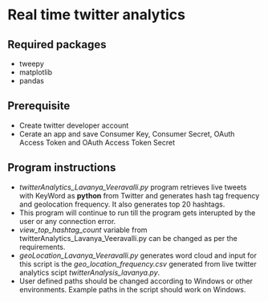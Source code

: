 # Real time twitter analytics

## Required packages
- tweepy
- matplotlib
- pandas

## Prerequisite
- Create twitter developer account
- Cerate an app and save Consumer Key, Consumer Secret, OAuth Access Token and OAuth Access Token Secret

## Program instructions
- *twitterAnalytics_Lavanya_Veeravalli.py* program retrieves live tweets with KeyWord as **python** from Twitter and generates hash tag frequency 
and geolocation frequency. It also generates top 20 hashtags.
- This program will continue to run till the program gets interupted by the user or any connection error.
- *view_top_hashtag_count* variable from twitterAnalytics_Lavanya_Veeravalli.py can be changed as per the requirements.
- *geoLocation_Lavanya_Veeravalli.py* generates word cloud and input for this script is the *geo_location_frequency.csv* generated from
live twitter analytics scipt *twitterAnalysis_lavanya.py*.
- User defined paths should be changed according to Windows or other environments. Example paths in the script should work on Windows.

